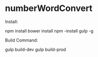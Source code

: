 # numberWordConvert

Install:

npm install
bower install
npm -install gulp -g

Build Command:

gulp build-dev
gulp build-prod
